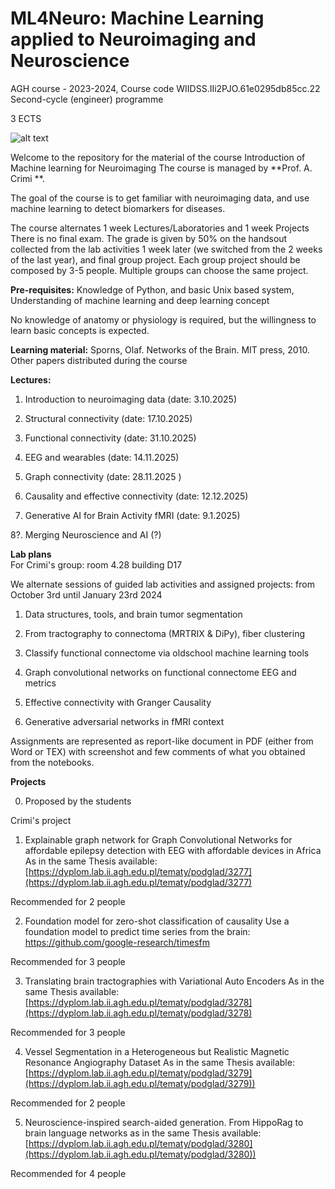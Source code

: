# ML4Neuro:  Machine Learning applied to Neuroimaging and Neuroscience
AGH course - 2023-2024, Course code WIIDSS.IIi2PJO.61e0295db85cc.22
Second-cycle (engineer) programme 

3 ECTS

![alt text](https://github.com/alecrimiSano/ML4Neuro/blob/main/brain.jpg)

Welcome to the repository for the material of the course Introduction of Machine learning for Neuroimaging
The course is managed by **Prof. A. Crimi **.  

The goal of the course is to get familiar with neuroimaging data, and use machine learning to detect biomarkers for diseases.

The course alternates 1 week Lectures/Laboratories and 1 week Projects
There is no final exam. The grade is given by 50% on the handsout collected from the lab activities 1 week later (we switched from the 2 weeks of the last year), and final group project.
Each group project should be composed by 3-5 people. Multiple groups can choose the same project.

**Pre-requisites:**
Knowledge of Python, and basic Unix based system,
Understanding of machine learning and deep learning concept

No knowledge of anatomy or physiology is required, but the willingness to learn basic concepts is expected.

**Learning material:**
Sporns, Olaf. Networks of the Brain. MIT press, 2010. 
Other papers distributed during the course

**Lectures:**
1. Introduction to neuroimaging data (date: 3.10.2025)

2. Structural connectivity (date: 17.10.2025)
   
3. Functional connectivity (date: 31.10.2025)

4. EEG and wearables (date: 14.11.2025)

5. Graph connectivity (date: 28.11.2025 )

6. Causality and effective connectivity (date: 12.12.2025)

7. Generative AI for Brain Activity fMRI (date: 9.1.2025)

8?. Merging Neuroscience and AI (?)

**Lab plans**  
For Crimi's group: room 4.28 building D17

We alternate sessions of guided lab activities and assigned projects:
from October 3rd until January 23rd 2024 

1. Data structures, tools, and brain tumor segmentation
   
2. From tractography to connectoma (MRTRIX & DiPy), fiber clustering

3. Classify functional connectome via oldschool machine learning tools

4. Graph convolutional networks on functional connectome EEG and metrics

5. Effective connectivity with Granger Causality

6. Generative adversarial networks in fMRI context

Assignments are represented as report-like document in PDF (either from Word or TEX) with screenshot and few comments
of what you obtained from the notebooks.

**Projects** 

0. Proposed by the students

Crimi's project 

1. Explainable graph network for Graph Convolutional Networks for affordable epilepsy detection with EEG with affordable devices in Africa
   As in the same Thesis available: [https://dyplom.lab.ii.agh.edu.pl/tematy/podglad/3277](https://dyplom.lab.ii.agh.edu.pl/tematy/podglad/3277)

Recommended for 2 people

2. Foundation model for zero-shot classification of causality
   Use a foundation model to predict time series from the brain: https://github.com/google-research/timesfm

Recommended for 3 people

3. Translating brain tractographies with Variational Auto Encoders
   As in the same Thesis available: [https://dyplom.lab.ii.agh.edu.pl/tematy/podglad/3278](https://dyplom.lab.ii.agh.edu.pl/tematy/podglad/3278)

Recommended for 3 people

4. Vessel Segmentation in a Heterogeneous but Realistic Magnetic Resonance Angiography Dataset
   As in the same Thesis available: [https://dyplom.lab.ii.agh.edu.pl/tematy/podglad/3279](https://dyplom.lab.ii.agh.edu.pl/tematy/podglad/3279))

Recommended for 2 people

5. Neuroscience-inspired search-aided generation. From HippoRag to brain language networks
   as in the same Thesis available: [https://dyplom.lab.ii.agh.edu.pl/tematy/podglad/3280](https://dyplom.lab.ii.agh.edu.pl/tematy/podglad/3280))
 
Recommended for 4 people
